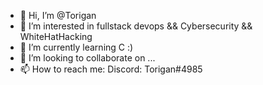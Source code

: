 - 👋 Hi, I’m @Torigan
- 👀 I’m interested in fullstack devops && Cybersecurity && WhiteHatHacking
- 🌱 I’m currently learning C :)
- 💞️ I’m looking to collaborate on ...
- 📫 How to reach me:  Discord: Torigan#4985

<!---
GuilhermeBretherick/GuilhermeBretherick is a ✨ special ✨ repository because its `README.md` (this file) appears on your GitHub profile.
You can click the Preview link to take a look at your changes.
--->

<!---
Não desconsidero nenhuma tése por mais absurda que seja, 
Mas pra uma tése ser considerada fato. Faz-se necessárias evidências.
E quanto mais absurda é a tése mais resolutas precisam ser as evidências
--->
